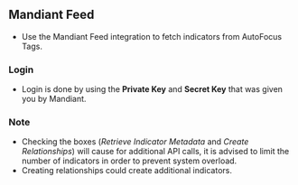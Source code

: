 ## Mandiant Feed
- Use the Mandiant Feed integration to fetch indicators from AutoFocus Tags.

### Login
- Login is done by using the **Private Key** and **Secret Key** that was given you by Mandiant.

### Note
- Checking the boxes (*Retrieve Indicator Metadata* and *Create Relationships*) will cause for additional API calls, it is advised to limit the number of indicators in order to prevent system overload.
- Creating relationships could create additional indicators.
